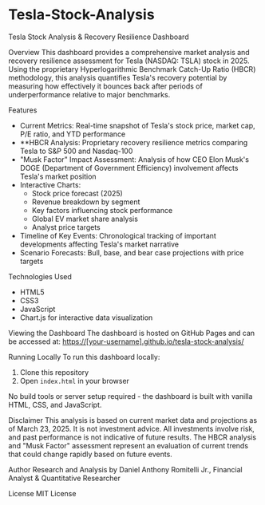 # Tesla-Stock-Analysis

Tesla Stock Analysis & Recovery Resilience Dashboard

Overview
This dashboard provides a comprehensive market analysis and recovery resilience assessment for Tesla (NASDAQ: TSLA) stock in 2025. Using the proprietary Hyperlogarithmic Benchmark Catch-Up Ratio (HBCR) methodology, this analysis quantifies Tesla's recovery potential by measuring how effectively it bounces back after periods of underperformance relative to major benchmarks.

Features
- Current Metrics: Real-time snapshot of Tesla's stock price, market cap, P/E ratio, and YTD performance
- **HBCR Analysis: Proprietary recovery resilience metrics comparing Tesla to S&P 500 and Nasdaq-100
- "Musk Factor" Impact Assessment: Analysis of how CEO Elon Musk's DOGE (Department of Government Efficiency) involvement affects Tesla's market position
- Interactive Charts: 
  - Stock price forecast (2025)
  - Revenue breakdown by segment
  - Key factors influencing stock performance
  - Global EV market share analysis
  - Analyst price targets
- Timeline of Key Events: Chronological tracking of important developments affecting Tesla's market narrative
- Scenario Forecasts: Bull, base, and bear case projections with price targets

Technologies Used
- HTML5
- CSS3
- JavaScript
- Chart.js for interactive data visualization

Viewing the Dashboard
The dashboard is hosted on GitHub Pages and can be accessed at: [https://[your-username].github.io/tesla-stock-analysis/](https://[your-username].github.io/tesla-stock-analysis/)

Running Locally
To run this dashboard locally:
1. Clone this repository
2. Open `index.html` in your browser

No build tools or server setup required - the dashboard is built with vanilla HTML, CSS, and JavaScript.

Disclaimer
This analysis is based on current market data and projections as of March 23, 2025. It is not investment advice. All investments involve risk, and past performance is not indicative of future results. The HBCR analysis and "Musk Factor" assessment represent an evaluation of current trends that could change rapidly based on future events.

Author
Research and Analysis by Daniel Anthony Romitelli Jr., Financial Analyst & Quantitative Researcher

License
MIT License



